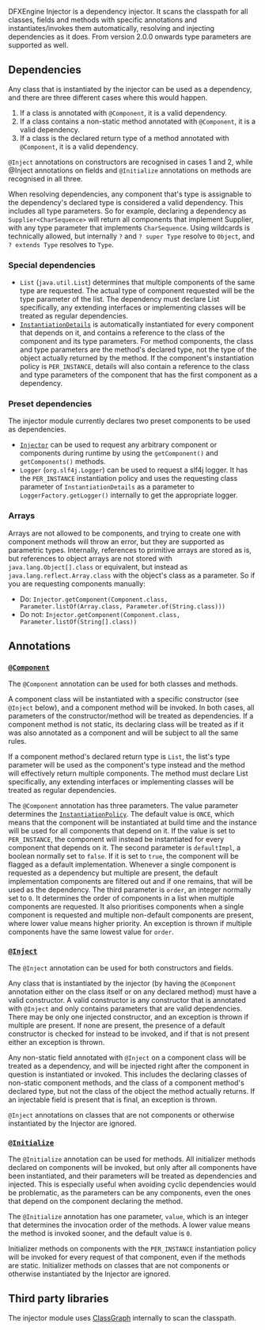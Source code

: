 DFXEngine Injector is a dependency injector. It scans the classpath for all classes, fields and methods with specific
annotations and instantiates/invokes them automatically, resolving and injecting dependencies as it does. From version
2.0.0 onwards type parameters are supported as well.

## Dependencies

Any class that is instantiated by the injector can be used as a dependency, and there are three different cases where
this would happen.

1. If a class is annotated with `@Component`, it is a valid dependency.
2. If a class contains a non-static method annotated with `@Component`, it is a valid dependency.
3. If a class is the declared return type of a method annotated with `@Component`, it is a valid dependency.

`@Inject` annotations on constructors are recognised in cases 1 and 2, while @Inject annotations on fields and
`@Initialize` annotations on methods are recognised in all three.

When resolving dependencies, any component that's type is assignable to the dependency's declared type is considered
a valid dependency. This includes all type parameters. So for example, declaring a dependency as 
`Supplier<CharSequence>` will return all components that implement Supplier, with any type parameter that implements
`CharSequence`. Using wildcards is technically allowed, but internally `?` and <code>?&nbsp;super&nbsp;Type</code>
resolve to `Object`, and <code>?&nbsp;extends&nbsp;Type</code> resolves to `Type`.

### Special dependencies

* `List` (`java.util.List`) determines that multiple components of the same type are requested. The actual type of 
component requested will be the type parameter of the list. The dependency must declare List specifically, any extending 
interfaces or implementing classes will be treated as regular dependencies.
* [`InstantiationDetails`](src/main/java/me/datafox/dfxengine/injector/InstantiationDetails.java) is automatically 
instantiated for every component that depends on it, and contains a reference to the class of the component and its type
parameters. For method components, the class and type parameters are the method's declared type, not the type of the
object actually returned by the method. If the component's instantiation policy is `PER_INSTANCE`, details will also
contain a reference to the class and type parameters of the component that has the first component as a dependency.

### Preset dependencies

The injector module currently declares two preset components to be used as dependencies.

* [`Injector`](src/main/java/me/datafox/dfxengine/injector/Injector.java) can be used to request any arbitrary component
or components during runtime by using the `getComponent()` and `getComponents()` methods.
* `Logger` (`org.slf4j.Logger`) can be used to request a slf4j logger. It has the `PER_INSTANCE` instantiation policy 
and uses the requesting class parameter of `InstantiationDetails` as a parameter to `LoggerFactory.getLogger()` 
internally to get the appropriate logger.

### Arrays

Arrays are not allowed to be components, and trying to create one with component methods will throw an error, but they 
are supported as parametric types. Internally, references to primitive arrays are stored as is, but references to object
arrays are not stored with `java.lang.Object[].class` or equivalent, but instead as `java.lang.reflect.Array.class` with
the object's class as a parameter. So if you are requesting components manually:

* Do: `Injector.getComponent(Component.class, Parameter.listOf(Array.class, Parameter.of(String.class)))`
* Do not: `Injector.getComponent(Component.class, Parameter.listOf(String[].class))`

## Annotations

### [`@Component`](../injector-api/src/main/java/me/datafox/dfxengine/injector/api/annotation/Component.java)

The `@Component` annotation can be used for both classes and methods. 

A component class will be instantiated with a specific constructor (see `@Inject` below), and a component method will be
invoked. In both cases, all parameters of the constructor/method will be treated as dependencies. If a component method
is not static, its declaring class will be treated as if it was also annotated as a component and will be subject to all
the same rules.

If a component method's declared return type is `List`, the list's type parameter will be used as the component's type 
instead and the method will effectively return multiple components. The method must declare List specifically, any 
extending interfaces or implementing classes will be treated as regular dependencies.

The `@Component` annotation has three parameters. The value parameter determines the 
[`InstantiationPolicy`](../injector-api/src/main/java/me/datafox/dfxengine/injector/api/InstantiationPolicy.java). The
default value is `ONCE`, which means that the component will be instantiated at build time and the instance will be used
for all components that depend on it. If the value is set to `PER_INSTANCE`, the component will instead be instantiated
for every component that depends on it. The second parameter is `defaultImpl`, a boolean normally set to `false`. If it 
is set to `true`, the component will be flagged as a default implementation. Whenever a single component is requested as
a dependency but multiple are present, the default implementation components are filtered out and if one remains, that 
will be used as the dependency. The third parameter is `order`, an integer normally set to `0`. It determines the order
of components in a list when multiple components are requested. It also prioritises components when a single component
is requested and multiple non-default components are present, where lower value means higher priority. An exception is 
thrown if multiple components have the same lowest value for `order`.

### [`@Inject`](../injector-api/src/main/java/me/datafox/dfxengine/injector/api/annotation/Inject.java)

The `@Inject` annotation can be used for both constructors and fields.

Any class that is instantiated by the injector (by having the `@Component` annotation either on the class itself or on
any declared method) must have a valid constructor. A valid constructor is any constructor that is annotated with 
`@Inject` and only contains parameters that are valid dependencies. There may be only one injected constructor, and an 
exception is thrown if multiple are present. If none are present, the presence of a default constructor is checked for 
instead to be invoked, and if that is not present either an exception is thrown.

Any non-static field annotated with `@Inject` on a component class will be treated as a dependency, and will be injected 
right after the component in question is instantiated or invoked. This includes the declaring classes of non-static 
component methods, and the class of a component method's declared type, but not the class of the object the method
actually returns. If an injectable field is present that is final, an exception is thrown.

`@Inject` annotations on classes that are not components or otherwise instantiated by the Injector are ignored.

### [`@Initialize`](../injector-api/src/main/java/me/datafox/dfxengine/injector/api/annotation/Initialize.java)

The `@Initialize` annotation can be used for methods. All initializer methods declared on components will be invoked, 
but only after all components have been instantiated, and their parameters will be treated as dependencies and injected. 
This is especially useful when avoiding cyclic dependencies would be problematic, as the parameters can be any 
components, even the ones that depend on the component declaring the method.

The `@Initialize` annotation has one parameter, `value`, which is an integer that determines the invocation order of the 
methods. A lower value means the method is invoked sooner, and the default value is `0`.

Initializer methods on components with the `PER_INSTANCE` instantiation policy will be invoked for every request of that
component, even if the methods are static. Initializer methods on classes that are not components or otherwise 
instantiated by the Injector are ignored.

## Third party libraries

The injector module uses [ClassGraph](https://github.com/classgraph/classgraph) internally to scan the classpath.